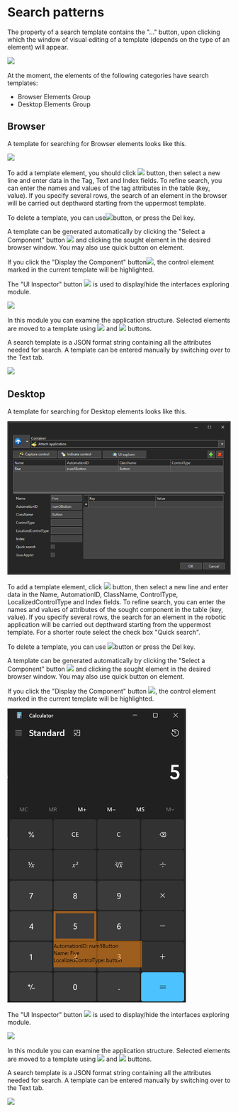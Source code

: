 # Search patterns

The property of a search template contains the "..." button, upon clicking which the window of visual editing of a template (depends on the type of an element) will appear.

![](<../.gitbook/assets/0 (8).png>)

At the moment, the elements of the following categories have search templates:

* Browser Elements Group
* Desktop Elements Group

## Browser

A template for searching for Browser elements looks like this.

![](<../.gitbook/assets/0 (9).png>)

To add a template element, you should click ![](<../.gitbook/assets/1 (49).png>) button, then select a new line and enter data in the Tag, Text and Index fields. To refine search, you can enter the names and values of the tag attributes in the table (key, value). If you specify several rows, the search of an element in the browser will be carried out depthward starting from the uppermost template.

To delete a template, you can use![](<../.gitbook/assets/2 (2).png>)button, or press the Del key.

A template can be generated automatically by clicking the "Select a Component" button ![](<../.gitbook/assets/3 (12).png>) and clicking the sought element in the desired browser window. You may also use quick button on element.

If you click the "Display the Component" button![](<../.gitbook/assets/4 (10).png>), the control element marked in the current template will be highlighted.

The "UI Inspector" button ![](<../.gitbook/assets/5 (8).png>) is used to display/hide the interfaces exploring module.

![](<../.gitbook/assets/6 (4).png>)

In this module you can examine the application structure. Selected elements are moved to a template using ![](<../.gitbook/assets/7 (7).png>) and ![](<../.gitbook/assets/8 (4).png>) buttons.

A search template is a JSON format string containing all the attributes needed for search. A template can be entered manually by switching over to the Text tab.

![](<../.gitbook/assets/9 (8).png>)

## Desktop

A template for searching for Desktop elements looks like this.

![](<../.gitbook/assets/Search_Template_Desktop.png>)

To add a template element, click ![](<../.gitbook/assets/1 (59).png>) button, then select a new line and enter data in the Name, AutomationID, ClassName, ControlType, LocalizedControlType and Index fields. To refine search, you can enter the names and values of attributes of the sought component in the table (key, value). If you specify several rows, the search for an element in the robotic application will be carried out depthward starting from the uppermost template. For a shorter route select the check box "Quick search".

To delete a template, you can use ![](<../.gitbook/assets/2 (7).png>)button or press the Del key.

A template can be generated automatically by clicking the "Select a Component" button ![](<../.gitbook/assets/3 (7).png>) and clicking the sought element in the desired browser window. You may also use quick button on element.

If you click the "Display the Component" button ![](<../.gitbook/assets/4 (9).png>), the control element marked in the current template will be highlighted.

![](<../.gitbook/assets/Indicate_Control.png>)

The "UI Inspector" button ![](<../.gitbook/assets/5 (6).png>) is used to display/hide the interfaces exploring module.

![](<../.gitbook/assets/6 (2).png>)

In this module you can examine the application structure. Selected elements are moved to a template using ![](<../.gitbook/assets/7 (5).png>) and ![](<../.gitbook/assets/8 (6).png>) buttons.

A search template is a JSON format string containing all the attributes needed for search. A template can be entered manually by switching over to the Text tab.

![](<../.gitbook/assets/9 (3).png>)

